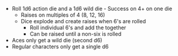 * Roll 1d6 action die and a 1d6 wild die - Success on 4+ on one die
	* Raises on multiples of 4 (8, 12, 16)
	* Dice explode and create raises when 6's are rolled
		* Roll individual 6's and add the together
		* Can be raised until a non-six is rolled
* Aces only get a wild die (second d6)
* Regular characters only get a single d6

